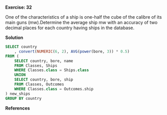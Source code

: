 **Exercise: 32**

One of the characteristics of a ship is one-half the cube of the calibre of its main guns (mw).Determine the average ship mw with an accuracy of two decimal places for each country having ships in the database.

**Solution**

```sql
SELECT country
	, convert(NUMERIC(6, 2), AVG(power(bore, 3)) * 0.5)
FROM (
	SELECT country, bore, name
	FROM Classes, Ships
	WHERE Classes.class = Ships.class
	UNION
	SELECT country, bore, ship
	FROM Classes, Outcomes
	WHERE Classes.class = Outcomes.ship
) new_ships
GROUP BY country
```
**References**
